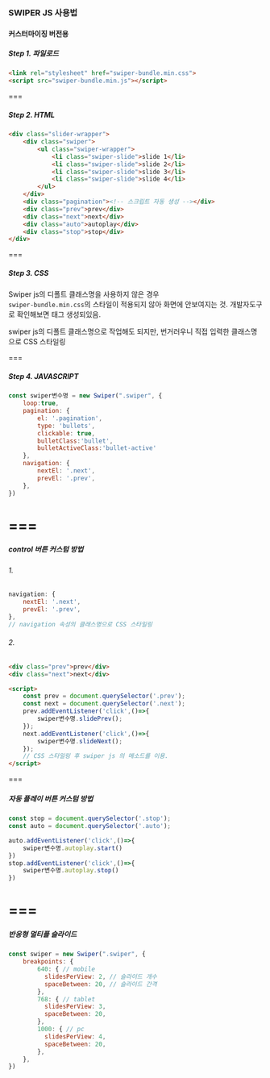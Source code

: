 ### SWIPER JS 사용법

#### 커스터마이징 버전용

##### Step 1. 파일로드
```html
<link rel="stylesheet" href="swiper-bundle.min.css">
<script src="swiper-bundle.min.js"></script>
```
===
##### Step 2. HTML
```html
<div class="slider-wrapper">
    <div class="swiper">
        <ul class="swiper-wrapper">
            <li class="swiper-slide">slide 1</li>
            <li class="swiper-slide">slide 2</li>
            <li class="swiper-slide">slide 3</li>
            <li class="swiper-slide">slide 4</li>
        </ul>
    </div>
    <div class="pagination"><!-- 스크립트 자동 생성 --></div>
    <div class="prev">prev</div>
    <div class="next">next</div>
    <div class="auto">autoplay</div>
    <div class="stop">stop</div>
</div>
```
===
 
##### Step 3. CSS  

Swiper js의 디폴트 클래스명을 사용하지 않은 경우  
`swiper-bundle.min.css`의 스타일이 적용되지 않아 화면에 안보여지는 것. 개발자도구로 확인해보면 태그 생성되있음.  

swiper js의 디폴트 클래스명으로 작업해도 되지만, 번거러우니 직접 입력한 클래스명으로 CSS 스타일링  


===

##### Step 4. JAVASCRIPT
```javascript
const swiper변수명 = new Swiper(".swiper", {
    loop:true,
    pagination: {
        el: '.pagination',
        type: 'bullets',
        clickable: true,
        bulletClass:'bullet', 
        bulletActiveClass:'bullet-active'
    },
    navigation: {
        nextEl: '.next',
        prevEl: '.prev',
    },
})
```
===
===



##### control 버튼 커스텀 방법
###### 1.
```javascript
navigation: {
    nextEl: '.next',
    prevEl: '.prev',
},
// navigation 속성의 클래스명으로 CSS 스타일링
```
###### 2.
```html
<div class="prev">prev</div>
<div class="next">next</div>

<script>
    const prev = document.querySelector('.prev');
    const next = document.querySelector('.next');
    prev.addEventListener('click',()=>{
        swiper변수명.slidePrev();
    });
    next.addEventListener('click',()=>{
        swiper변수명.slideNext();
    }); 
    // CSS 스타일링 후 swiper js 의 메소드를 이용.
</script>
```

===
##### 자동 플레이 버튼 커스텀 방법
```javascript
const stop = document.querySelector('.stop');
const auto = document.querySelector('.auto');

auto.addEventListener('click',()=>{
    swiper변수명.autoplay.start()
})
stop.addEventListener('click',()=>{
    swiper변수명.autoplay.stop()
})
```
===
===

##### 반응형 멀티플 슬라이드
```javascript
const swiper = new Swiper(".swiper", {
    breakpoints: {
        640: { // mobile
          slidesPerView: 2, // 슬라이드 개수
          spaceBetween: 20, // 슬라이드 간격
        },
        768: { // tablet
          slidesPerView: 3,
          spaceBetween: 20,
        },
        1000: { // pc
          slidesPerView: 4,
          spaceBetween: 20,
        },
    },
})
```
